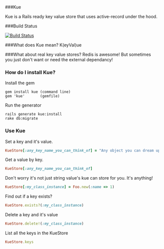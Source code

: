 ###Kue

Kue is a Rails ready key value store that uses active-record under the hood.

###Build Status

[![Build Status](https://secure.travis-ci.org/dotnetguyuk/kue.png)](https://secure.travis-ci.org/dotnetguyuk/kue)

###What does Kue mean?
K(eyVal)ue 

###What about real key value stores?
Redis is awesome! But sometimes you just don't want or need the external dependancy!

### How do I install Kue?
Install the gem

    gem install kue (command line)
    gem 'kue'       (gemfile)

Run the generator

    rails generate kue:install
    rake db:migrate

### Use Kue
Set a key and it's value.

```ruby
KueStore[:any_key_name_you_can_think_of] = "Any object you can dream up"
```

Get a value by key.

```ruby
KueStore[:any_key_name_you_can_think_of] 
```

Don't worry it's not just string value's kue can store for you. It's anything!

```ruby
KueStore[:my_class_instance] = Foo.new(:name => 1)
```

Find out if a key exists?

```ruby
KueStore.exists?(:my_class_instance)
```

Delete a key and it's value

```ruby
KueStore.delete!(:my_class_instance)
```

List all the keys in the KueStore

```ruby
KueStore.keys
```

